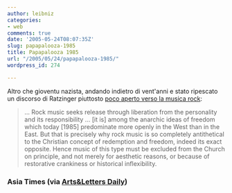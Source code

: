 ```yaml
---
author: leibniz
categories:
- web
comments: true
date: '2005-05-24T08:07:35Z'
slug: papapalooza-1985
title: Papapalooza 1985
url: "/2005/05/24/papapalooza-1985/"
wordpress_id: 274

---
```

Altro che gioventu nazista, andando indietro di vent'anni e stato
ripescato un discorso di Ratzinger piuttosto [poco aperto verso la
musica rock](http://www.atimes.com/atimes/Front_Page/GE17Aa01.html):  

  



> ... Rock music seeks release through
liberation from the personality and its
responsibility ... [it is] among the anarchic
ideas of freedom which today [1985] predominate
more openly in the West than in the East. But
that is precisely why rock music is so
completely antithetical to the Christian concept
of redemption and freedom, indeed its exact
opposite. Hence music of this type must be
excluded from the Church on principle, and not
merely for aesthetic reasons, or because of
restorative crankiness or historical
inflexibility.




### Asia Times (via [Arts&Letters Daily](http://www.aldaily.com/))  


